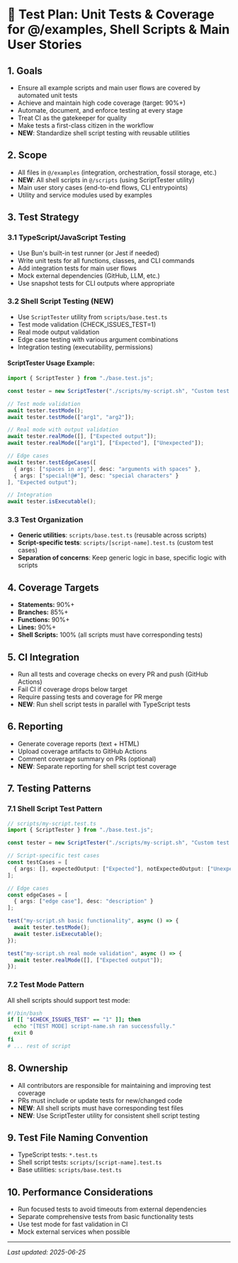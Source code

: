 # 🧪 Test Plan: Unit Tests & Coverage for @/examples, Shell Scripts & Main User Stories

## 1. Goals
- Ensure all example scripts and main user flows are covered by automated unit tests
- Achieve and maintain high code coverage (target: 90%+)
- Automate, document, and enforce testing at every stage
- Treat CI as the gatekeeper for quality
- Make tests a first-class citizen in the workflow
- **NEW**: Standardize shell script testing with reusable utilities

## 2. Scope
- All files in `@/examples` (integration, orchestration, fossil storage, etc.)
- **NEW**: All shell scripts in `@/scripts` (using ScriptTester utility)
- Main user story cases (end-to-end flows, CLI entrypoints)
- Utility and service modules used by examples

## 3. Test Strategy

### 3.1 TypeScript/JavaScript Testing
- Use Bun's built-in test runner (or Jest if needed)
- Write unit tests for all functions, classes, and CLI commands
- Add integration tests for main user flows
- Mock external dependencies (GitHub, LLM, etc.)
- Use snapshot tests for CLI outputs where appropriate

### 3.2 Shell Script Testing (NEW)
- Use `ScriptTester` utility from `scripts/base.test.ts`
- Test mode validation (CHECK_ISSUES_TEST=1)
- Real mode output validation
- Edge case testing with various argument combinations
- Integration testing (executability, permissions)

#### ScriptTester Usage Example:
```typescript
import { ScriptTester } from "./base.test.js";

const tester = new ScriptTester("./scripts/my-script.sh", "Custom test message");

// Test mode validation
await tester.testMode();
await tester.testMode(["arg1", "arg2"]);

// Real mode with output validation
await tester.realMode([], ["Expected output"]);
await tester.realMode(["arg1"], ["Expected"], ["Unexpected"]);

// Edge cases
await tester.testEdgeCases([
  { args: ["spaces in arg"], desc: "arguments with spaces" },
  { args: ["special!@#"], desc: "special characters" }
], "Expected output");

// Integration
await tester.isExecutable();
```

### 3.3 Test Organization
- **Generic utilities**: `scripts/base.test.ts` (reusable across scripts)
- **Script-specific tests**: `scripts/[script-name].test.ts` (custom test cases)
- **Separation of concerns**: Keep generic logic in base, specific logic with scripts

## 4. Coverage Targets
- **Statements:** 90%+
- **Branches:** 85%+
- **Functions:** 90%+
- **Lines:** 90%+
- **Shell Scripts:** 100% (all scripts must have corresponding tests)

## 5. CI Integration
- Run all tests and coverage checks on every PR and push (GitHub Actions)
- Fail CI if coverage drops below target
- Require passing tests and coverage for PR merge
- **NEW**: Run shell script tests in parallel with TypeScript tests

## 6. Reporting
- Generate coverage reports (text + HTML)
- Upload coverage artifacts to GitHub Actions
- Comment coverage summary on PRs (optional)
- **NEW**: Separate reporting for shell script test coverage

## 7. Testing Patterns

### 7.1 Shell Script Test Pattern
```typescript
// scripts/my-script.test.ts
import { ScriptTester } from "./base.test.js";

const tester = new ScriptTester("./scripts/my-script.sh", "Custom test message");

// Script-specific test cases
const testCases = [
  { args: [], expectedOutput: ["Expected"], notExpectedOutput: ["Unexpected"] }
];

// Edge cases
const edgeCases = [
  { args: ["edge case"], desc: "description" }
];

test("my-script.sh basic functionality", async () => {
  await tester.testMode();
  await tester.isExecutable();
});

test("my-script.sh real mode validation", async () => {
  await tester.realMode([], ["Expected output"]);
});
```

### 7.2 Test Mode Pattern
All shell scripts should support test mode:
```bash
#!/bin/bash
if [[ "$CHECK_ISSUES_TEST" == "1" ]]; then
  echo "[TEST MODE] script-name.sh ran successfully."
  exit 0
fi
# ... rest of script
```

## 8. Ownership
- All contributors are responsible for maintaining and improving test coverage
- PRs must include or update tests for new/changed code
- **NEW**: All shell scripts must have corresponding test files
- **NEW**: Use ScriptTester utility for consistent shell script testing

## 9. Test File Naming Convention
- TypeScript tests: `*.test.ts`
- Shell script tests: `scripts/[script-name].test.ts`
- Base utilities: `scripts/base.test.ts`

## 10. Performance Considerations
- Run focused tests to avoid timeouts from external dependencies
- Separate comprehensive tests from basic functionality tests
- Use test mode for fast validation in CI
- Mock external services when possible

---
*Last updated: 2025-06-25* 